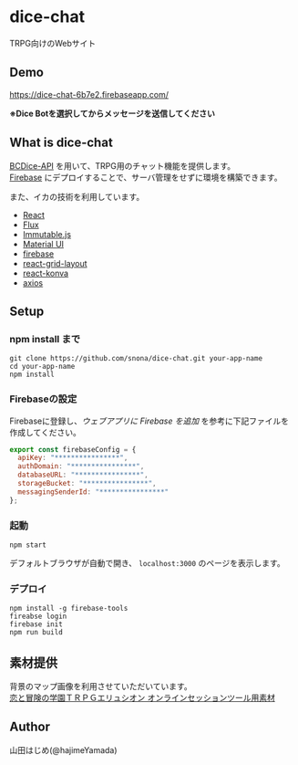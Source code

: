 # dice-chat

TRPG向けのWebサイト

## Demo

https://dice-chat-6b7e2.firebaseapp.com/

**※Dice Botを選択してからメッセージを送信してください**

## What is dice-chat

[BCDice-API](https://github.com/NKMR6194/bcdice-api) を用いて、TRPG用のチャット機能を提供します。  
[Firebase](https://firebase.google.com/) にデプロイすることで、サーバ管理をせずに環境を構築できます。

また、イカの技術を利用しています。

* [React](https://github.com/facebook/react)
* [Flux](https://github.com/facebook/flux)
* [Immutable.js](https://github.com/facebook/immutable-js)
* [Material UI](https://github.com/callemall/material-ui)
* [firebase](https://github.com/firebase/firebase-tools)
* [react-grid-layout](https://github.com/STRML/react-grid-layout)
* [react-konva](https://github.com/lavrton/react-konva)
* [axios](https://github.com/mzabriskie/axios)

## Setup

### npm install まで

```
git clone https://github.com/snona/dice-chat.git your-app-name
cd your-app-name
npm install
```

### Firebaseの設定

Firebaseに登録し、*ウェブアプリに Firebase を追加* を参考に下記ファイルを作成してください。
```./src/firebase/config.js
export const firebaseConfig = {
  apiKey: "****************",
  authDomain: "****************",
  databaseURL: "****************",
  storageBucket: "****************",
  messagingSenderId: "****************"
};
```

### 起動

```
npm start
```

デフォルトブラウザが自動で開き、 `localhost:3000` のページを表示します。

### デプロイ

```
npm install -g firebase-tools
fireabse login
firebase init
npm run build
```

## 素材提供

背景のマップ画像を利用させていただいています。  
[恋と冒険の学園ＴＲＰＧエリュシオン オンラインセッションツール用素材](http://www.wtrpg9.com/trpg/)

## Author

山田はじめ(@hajimeYamada)

